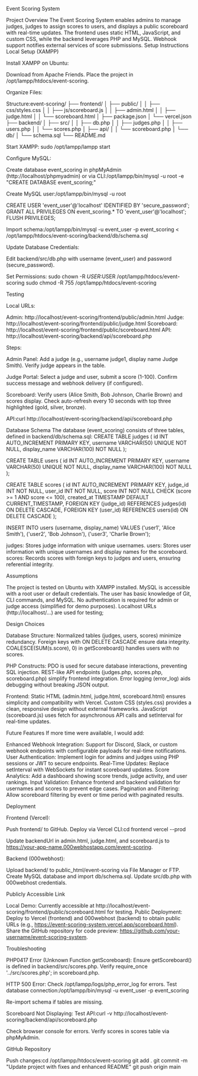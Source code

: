 Event Scoring System

Project Overview
The Event Scoring System enables admins to manage judges, judges to assign scores to users, and displays a public scoreboard with real-time updates. The frontend uses static HTML, JavaScript, and custom CSS, while the backend leverages PHP and MySQL. Webhook support notifies external services of score submissions.
Setup Instructions
Local Setup (XAMPP)

Install XAMPP on Ubuntu:

Download from Apache Friends.
Place the project in /opt/lampp/htdocs/event-scoring.


Organize Files:

Structure:event-scoring/
├── frontend/
│   ├── public/
│   │   ├── css/styles.css
│   │   ├── js/scoreboard.js
│   │   ├── admin.html
│   │   ├── judge.html
│   │   └── scoreboard.html
│   ├── package.json
│   └── vercel.json
├── backend/
│   ├── src/
│   │   ├── db.php
│   │   ├── judges.php
│   │   ├── users.php
│   │   └── scores.php
│   ├── api/
│   │   └── scoreboard.php
│   └── db/
│       └── schema.sql
└── README.md




Start XAMPP:
sudo /opt/lampp/lampp start


Configure MySQL:

Create database event_scoring in phpMyAdmin (http://localhost/phpmyadmin) or via CLI:/opt/lampp/bin/mysql -u root -e "CREATE DATABASE event_scoring;"


Create MySQL user:/opt/lampp/bin/mysql -u root

CREATE USER 'event_user'@'localhost' IDENTIFIED BY 'secure_password';
GRANT ALL PRIVILEGES ON event_scoring.* TO 'event_user'@'localhost';
FLUSH PRIVILEGES;


Import schema:/opt/lampp/bin/mysql -u event_user -p event_scoring < /opt/lampp/htdocs/event-scoring/backend/db/schema.sql




Update Database Credentials:

Edit backend/src/db.php with username (event_user) and password (secure_password).


Set Permissions:
sudo chown -R $USER:$USER /opt/lampp/htdocs/event-scoring
sudo chmod -R 755 /opt/lampp/htdocs/event-scoring



Testing

Local URLs:

Admin: http://localhost/event-scoring/frontend/public/admin.html
Judge: http://localhost/event-scoring/frontend/public/judge.html
Scoreboard: http://localhost/event-scoring/frontend/public/scoreboard.html
API: http://localhost/event-scoring/backend/api/scoreboard.php


Steps:

Admin Panel:
Add a judge (e.g., username judge1, display name Judge Smith).
Verify judge appears in the table.


Judge Portal:
Select a judge and user, submit a score (1-100).
Confirm success message and webhook delivery (if configured).


Scoreboard:
Verify users (Alice Smith, Bob Johnson, Charlie Brown) and scores display.
Check auto-refresh every 10 seconds with top three highlighted (gold, silver, bronze).


API:curl http://localhost/event-scoring/backend/api/scoreboard.php





Database Schema
The database (event_scoring) consists of three tables, defined in backend/db/schema.sql:
CREATE TABLE judges (
    id INT AUTO_INCREMENT PRIMARY KEY,
    username VARCHAR(50) UNIQUE NOT NULL,
    display_name VARCHAR(100) NOT NULL
);

CREATE TABLE users (
    id INT AUTO_INCREMENT PRIMARY KEY,
    username VARCHAR(50) UNIQUE NOT NULL,
    display_name VARCHAR(100) NOT NULL
);

CREATE TABLE scores (
    id INT AUTO_INCREMENT PRIMARY KEY,
    judge_id INT NOT NULL,
    user_id INT NOT NULL,
    score INT NOT NULL CHECK (score >= 1 AND score <= 100),
    created_at TIMESTAMP DEFAULT CURRENT_TIMESTAMP,
    FOREIGN KEY (judge_id) REFERENCES judges(id) ON DELETE CASCADE,
    FOREIGN KEY (user_id) REFERENCES users(id) ON DELETE CASCADE
);

INSERT INTO users (username, display_name) VALUES
('user1', 'Alice Smith'),
('user2', 'Bob Johnson'),
('user3', 'Charlie Brown');


judges: Stores judge information with unique usernames.
users: Stores user information with unique usernames and display names for the scoreboard.
scores: Records scores with foreign keys to judges and users, ensuring referential integrity.

Assumptions

The project is tested on Ubuntu with XAMPP installed.
MySQL is accessible with a root user or default credentials.
The user has basic knowledge of Git, CLI commands, and MySQL.
No authentication is required for admin or judge access (simplified for demo purposes).
Localhost URLs (http://localhost/...) are used for testing;


Design Choices

Database Structure:
Normalized tables (judges, users, scores) minimize redundancy.
Foreign keys with ON DELETE CASCADE ensure data integrity.
COALESCE(SUM(s.score), 0) in getScoreboard() handles users with no scores.


PHP Constructs:
PDO is used for secure database interactions, preventing SQL injection.
REST-like API endpoints (judges.php, scores.php, scoreboard.php) simplify frontend integration.
Error logging (error_log) aids debugging without breaking JSON output.


Frontend:
Static HTML (admin.html, judge.html, scoreboard.html) ensures simplicity and compatibility with Vercel.
Custom CSS (styles.css) provides a clean, responsive design without external frameworks.
JavaScript (scoreboard.js) uses fetch for asynchronous API calls and setInterval for real-time updates.


Future Features
If more time were available, I would add:

Enhanced Webhook Integration: Support for Discord, Slack, or custom webhook endpoints with configurable payloads for real-time notifications.
User Authentication: Implement login for admins and judges using PHP sessions or JWT to secure endpoints.
Real-Time Updates: Replace setInterval with WebSockets for instant scoreboard updates.
Score Analytics: Add a dashboard showing score trends, judge activity, and user rankings.
Input Validation: Enhance frontend and backend validation for usernames and scores to prevent edge cases.
Pagination and Filtering: Allow scoreboard filtering by event or time period with paginated results.

Deployment

Frontend (Vercel):

Push frontend/ to GitHub.
Deploy via Vercel CLI:cd frontend
vercel --prod


Update backendUrl in admin.html, judge.html, and scoreboard.js to https://your-app-name.000webhostapp.com/event-scoring.


Backend (000webhost):

Upload backend/ to public_html/event-scoring via File Manager or FTP.
Create MySQL database and import db/schema.sql.
Update src/db.php with 000webhost credentials.



Publicly Accessible Link

Local Demo: Currently accessible at http://localhost/event-scoring/frontend/public/scoreboard.html for testing.
Public Deployment: Deploy to Vercel (frontend) and 000webhost (backend) to obtain public URLs (e.g., https://event-scoring-system.vercel.app/scoreboard.html). Share the GitHub repository for code preview: https://github.com/your-username/event-scoring-system.

Troubleshooting

PHP0417 Error (Unknown Function getScoreboard):
Ensure getScoreboard() is defined in backend/src/scores.php.
Verify require_once '../src/scores.php'; in scoreboard.php.


HTTP 500 Error:
Check /opt/lampp/logs/php_error_log for errors.
Test database connection:/opt/lampp/bin/mysql -u event_user -p event_scoring


Re-import schema if tables are missing.


Scoreboard Not Displaying:
Test API:curl -v http://localhost/event-scoring/backend/api/scoreboard.php


Check browser console for errors.
Verify scores in scores table via phpMyAdmin.



GitHub Repository

Push changes:cd /opt/lampp/htdocs/event-scoring
git add .
git commit -m "Update project with fixes and enhanced README"
git push origin main



